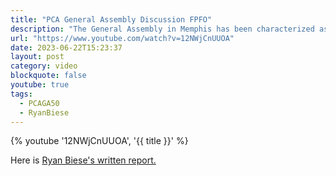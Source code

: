```yaml
---
title: "PCA General Assembly Discussion FPFO"
description: "The General Assembly in Memphis has been characterized as the best, or perhaps most significant, General Assembly in a generation. The Assembly was characterized by unity even as it spoke with clarity on a number of pressing matters."
url: "https://www.youtube.com/watch?v=12NWjCnUUOA"
date: 2023-06-22T15:23:37
layout: post
category: video
blockquote: false
youtube: true
tags:
  - PCAGA50
  - RyanBiese
---
```


{% youtube '12NWjCnUUOA', '{{ title }}' %}

Here is [Ryan Biese's written report.](https://rfbwcf.substack.com/p/report-on-the-pcas-jubilee-assembly)